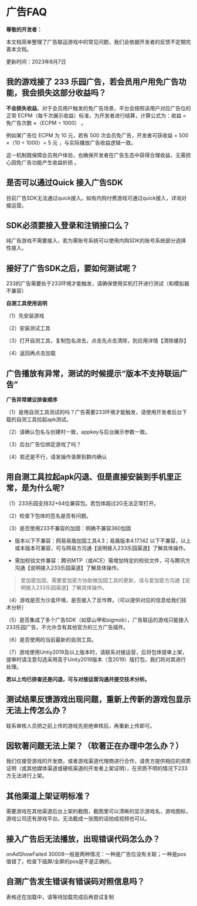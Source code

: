 # 广告FAQ

**尊敬的开发者：**

本文档简单整理了广告联运游戏中的常见问题，我们会依据开发者的反馈不定期完善本文档。

更新时间：2023年8月7日

## 我的游戏接了 233 乐园广告，若会员用户用免广告功能，我会损失这部分收益吗？

**不会损失收益**。对于会员用户触发的免广告场景，平台会按照该用户对应广告位的正常 ECPM（每千次展示收益）标准，为开发者进行结算，计算公式为：收益 = 免广告次数 ×（ECPM ÷ 1000） 。

例如某广告位 ECPM 为 10 元，若有 500 次会员免广告，开发者可获收益 = 500 ×（10 ÷ 1000）= 5 元 ，与实际播放广告收益逻辑一致。

这一机制既保障会员用户体验，也确保开发者在广告生态中获得合理收益，无需担心因免广告功能产生收益折损 。


## 是否可以通过Quick 接入广告SDK

目前广告SDK无法通过quick接入。如有内购付费游戏可通过quick接入，详询对接运营。

## SDK必须要接入登录和注销接口么？

纯广告游戏不需要接入，若为需账号系统可以使用内购SDK的账号系统部分选择性接入。

## 接好了广告SDK之后，要如何测试呢？

233的广告需要处于233环境才能触发，请确保使用实机打开进行测试（和模拟器不兼容）

**自测工具使用说明**

（1）先安装游戏

（2）安装测试工具

（3）打开自测工具，复制包名进去，点击先点击清除，到应用详情【清除缓存】

（4）返回再点击加载

## 广告播放有异常，测试的时候提示“版本不支持联运广告”

**广告异常建议排查顺序**

（1）是用自测工具测试的吗？广告需要233环境才能触发，请使用开发者后台下载的自测工具拉起apk测试。

（2）请确认包名与创建时一致，appkey与后台展示参数一致。

（3）后台广告位绑定游戏了吗？

（4）若还是不行，请发操作录屏到群内确认

## 用自测工具拉起apk闪退、但是直接安装到手机里正常，是为什么呢?

（1）233乐园支持32+64位兼容包。若包体超过2G无法正常打开。

（2）检查下包体的签名是否有问题。

（3）是否使用233不兼容的加固：明确不兼容360加固
- 版本以下不兼容：网易易盾加固工具4.3；易盾版本4.17.142 以下不兼容，以上或本版本可兼容，可与网易方沟通【说明接入233乐园渠道】了解具体操作。

- 需加校验文件兼容：腾讯MTP（或ACE）需增加特定的校验文件，可与腾讯方沟通【说明接入233乐园渠道】了解具体操作。
> 爱加密加固，需要爱加密方协助做加固工具的更新，请与爱加密方沟通【说明接入233乐园渠道】了解具体操作。

（4）游戏是否为沙盒环境，是否接入了反作弊。（可以提供对应的信息给我们技术分析）

（5）是否集成了多个广告SDK（如穿山甲和sigmob），广告联运的游戏只能接入233乐园广告，不允许含有其他官方的三方广告插件。 

（6）是否使用的当前最新的自测工具。

（7）游戏使用Untiy2019及以上版本时，请联系对接运营，后将包体提审上架，提审时请注意勾选采用高于Unity2019版本（含2019）版打包，我们将对其进行处理。

**若以上均已排查还是闪退，可与对接运营沟通并提交技术分析。**

## 测试结果反馈游戏出现问题，重新上传新的游戏包显示无法上传怎么办？

联系审核人员把之前上传的游戏先拒绝审核后，再重新上传即可。

## 因软著问题无法上架？（软著正在办理中怎么办？）

我们仅接受游戏的开发商，或者游戏渠道代理商进行合作，请贵方提供相应的资质证明（或其他媒体渠道或硬核渠道的开发者上架证明），在资质不明的情况下233方无法进行上架。

## 其他渠道上架证明标准？

需要游戏在其他渠道后台上架的截图，截图里可以清晰的显示游戏名，游戏图标，游戏公司还有游戏平台。无法截成一张图的话拍成视频也可以。

## 接入广告后无法播放，出现错误代码怎么办？

onAdShowFailed 30008一般是两种情况：一种是广告位没有关联；一种是pos值错了，检查下插屏/全屏的pos是不是正确的。

## 自测广告发生错误有错误码对照信息吗？

表格还在加载中，请等待加载完成后再尝试复制
